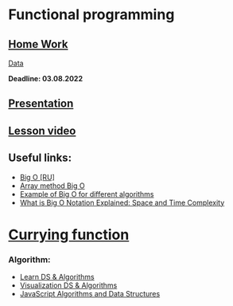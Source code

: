 # Functional programming

## [Home Work](https://disk.yandex.ru/i/oUoSHUeHbe_eFQ)  
[Data](./data.ts)
  
**Deadline: 03.08.2022**  

## [Presentation](https://disk.yandex.ru/i/AS6z4xg1dPY4MA)  
  
## [Lesson video](https://disk.yandex.ru/i/j-hFbTwhh4gskg)

## Useful links:
* [Big O [RU]](https://habr.com/ru/post/444594/)
* [Array method Big O](https://dev.to/lukocastillo/time-complexity-big-0-for-javascript-array-methods-and-examples-mlg)
* [Example of Big O for different algorithms](https://stackoverflow.com/questions/1592649/examples-of-algorithms-which-has-o1-on-log-n-and-olog-n-complexities)
* [What is Big O Notation Explained: Space and Time Complexity](https://www.freecodecamp.org/news/big-o-notation-why-it-matters-and-why-it-doesnt-1674cfa8a23c/#:~:text=%E2%80%9CBig%20O%20notation%20is%20a,a%20particular%20value%20or%20infinity)
# [Currying function](https://javascript.info/currying-partials)
  
### Algorithm:
* [Learn DS & Algorithms](https://www.programiz.com/dsa)
* [Visualization DS & Algorithms](https://visualgo.net/en)
* [JavaScript Algorithms and Data Structures](https://github.com/trekhleb/javascript-algorithms#readme)
